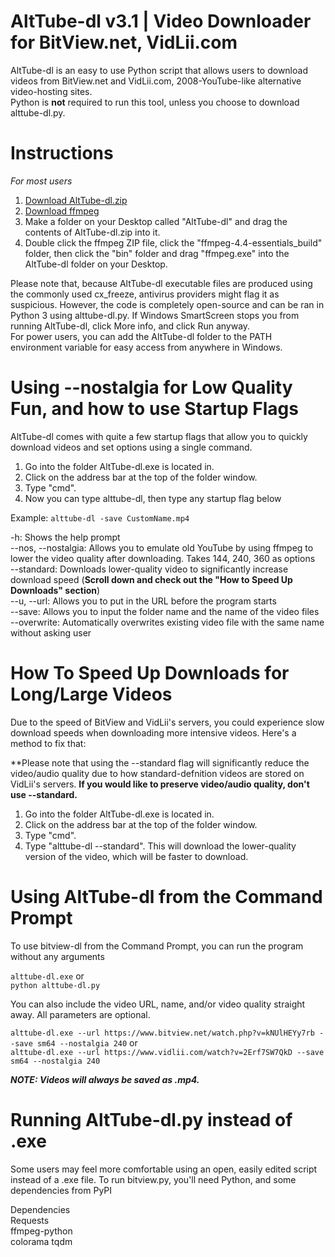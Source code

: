 # AltTube-dl v3.1 | Video Downloader for BitView.net, VidLii.com
AltTube-dl is an easy to use Python script that allows users to download videos from BitView.net and VidLii.com, 2008-YouTube-like alternative video-hosting sites.  
Python is **not** required to run this tool, unless you choose to download alttube-dl.py.

# Instructions
*For most users*
1. [Download AltTube-dl.zip](https://github.com/DareDeveloperbruh/AltTube-dl/releases/download/v3.1/alttube-dl.zip)
2. [Download ffmpeg](https://www.gyan.dev/ffmpeg/builds/ffmpeg-release-essentials.7z)
3. Make a folder on your Desktop called "AltTube-dl" and drag the contents of AltTube-dl.zip into it.
4. Double click the ffmpeg ZIP file, click the "ffmpeg-4.4-essentials_build" folder, then click the "bin" folder and drag "ffmpeg.exe" into the AltTube-dl folder on your Desktop.

Please note that, because AltTube-dl executable files are produced using the commonly used cx_freeze, antivirus providers might flag it as suspicious. However, the code is completely open-source and can be ran in Python 3 using alttube-dl.py.
If Windows SmartScreen stops you from running AltTube-dl, click More info, and click Run anyway.  
For power users, you can add the AltTube-dl folder to the PATH environment variable for easy access from anywhere in Windows.

# Using --nostalgia for Low Quality Fun, and how to use Startup Flags
AltTube-dl comes with quite a few startup flags that allow you to quickly download videos and set options using a single command.

1. Go into the folder AltTube-dl.exe is located in.
2. Click on the address bar at the top of the folder window.
3. Type "cmd".
4. Now you can type alttube-dl, then type any startup flag  below

Example: `alttube-dl -save CustomName.mp4`

-h: Shows the help prompt  
--nos, --nostalgia: Allows you to emulate old YouTube by using ffmpeg to lower the video quality after downloading. Takes 144, 240, 360 as options  
--standard: Downloads lower-quality video to significantly increase download speed (**Scroll down and check out the "How to Speed Up Downloads" section**)  
--u, --url: Allows you to put in the URL before the program starts  
--save: Allows you to input the folder name and the name of the video files  
--overwrite: Automatically overwrites existing video file with the same name without asking user  

# How To Speed Up Downloads for Long/Large Videos
Due to the speed of BitView and VidLii's servers, you could experience slow download speeds when downloading more intensive videos. Here's a method to fix that:

**Please note that using the --standard flag will significantly reduce the video/audio quality due to how standard-defnition videos are stored on VidLii's servers.
**If you would like to preserve video/audio quality, don't use --standard.**

1. Go into the folder AltTube-dl.exe is located in.
2. Click on the address bar at the top of the folder window.
3. Type "cmd".
4. Type "alttube-dl --standard". This will download the lower-quality version of the video, which will be faster to download.

# Using AltTube-dl from the Command Prompt
To use bitview-dl from the Command Prompt, you can run the program without any arguments

`alttube-dl.exe` or  
`python alttube-dl.py`

You can also include the video URL, name, and/or video quality straight away. All parameters are optional.

`alttube-dl.exe --url https://www.bitview.net/watch.php?v=kNUlHEYy7rb --save sm64 --nostalgia 240` or  
`alttube-dl.exe --url https://www.vidlii.com/watch?v=2Erf7SW7QkD --save sm64 --nostalgia 240`  

***NOTE: Videos will always be saved as .mp4.***

# Running AltTube-dl.py instead of .exe
Some users may feel more comfortable using an open, easily edited script instead of a .exe file. To run bitview.py, you'll need Python, and some dependencies from PyPI  
  
Dependencies  
Requests  
ffmpeg-python  
colorama
tqdm
